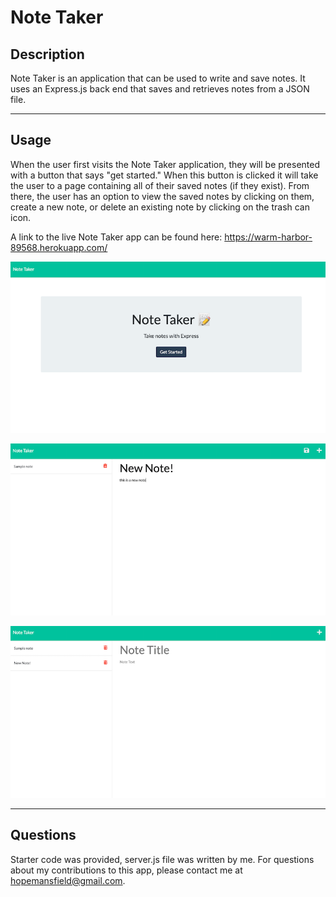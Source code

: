 # Note Taker

## Description
Note Taker is an application that can be used to write and save notes. It uses an Express.js back end that saves and retrieves notes from a JSON file. 

---

## Usage

When the user first visits the Note Taker application, they will be presented with a button that says "get started." When this button is clicked it will take the user to a page containing all of their saved notes (if they exist). From there, the user has an option to view the saved notes by clicking on them, create a new note, or delete an existing note by clicking on the trash can icon.

A link to the live Note Taker app can be found here: https://warm-harbor-89568.herokuapp.com/

![screenshot](Assets/index.png)

![screenshot](Assets/notes.png)

![screenshot](Assets/newnote.png)

---

## Questions

Starter code was provided, server.js file was written by me. For questions about my contributions to this app, please contact me at hopemansfield@gmail.com.


```
